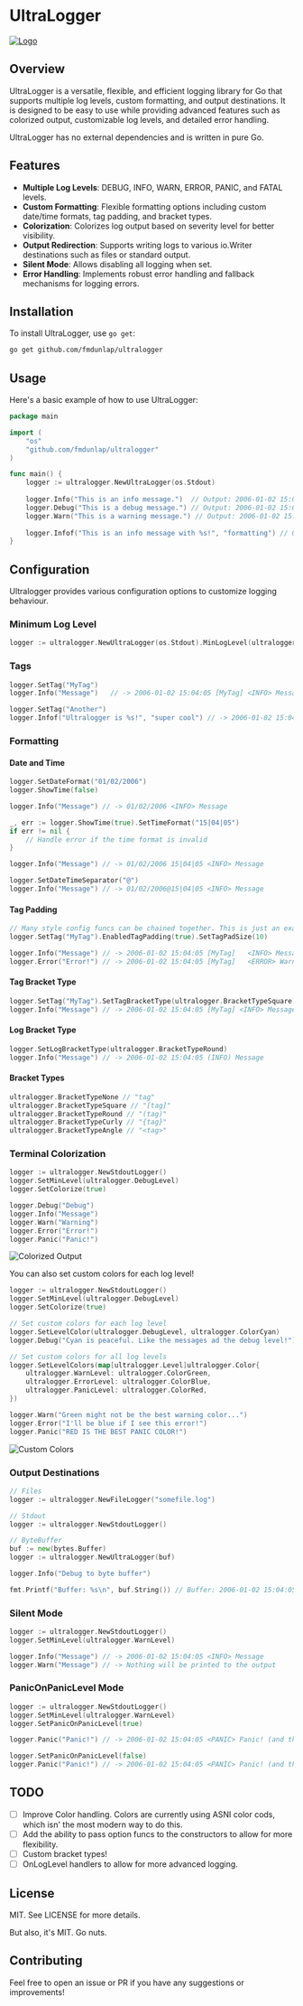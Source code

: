 # UltraLogger

[![Logo](/git/logo.png)](https://github.com/fmdunlap/ultralogger)

## Overview
UltraLogger is a versatile, flexible, and efficient logging library for Go that supports multiple log levels, custom
formatting, and output destinations. It is designed to be easy to use while providing advanced features such as
colorized output, customizable log levels, and detailed error handling.

UltraLogger has no external dependencies and is written in pure Go.

## Features
- **Multiple Log Levels**: DEBUG, INFO, WARN, ERROR, PANIC, and FATAL levels.
- **Custom Formatting**: Flexible formatting options including custom date/time formats, tag padding, and bracket types.
- **Colorization**: Colorizes log output based on severity level for better visibility.
- **Output Redirection**: Supports writing logs to various io.Writer destinations such as files or standard output.
- **Silent Mode**: Allows disabling all logging when set.
- **Error Handling**: Implements robust error handling and fallback mechanisms for logging errors.

## Installation
To install UltraLogger, use `go get`:
```sh
go get github.com/fmdunlap/ultralogger
```

## Usage
Here's a basic example of how to use UltraLogger:

```go
package main

import (
    "os"
    "github.com/fmdunlap/ultralogger"
)

func main() {
    logger := ultralogger.NewUltraLogger(os.Stdout)
    
    logger.Info("This is an info message.")  // Output: 2006-01-02 15:04:05 <INFO> This is an info message.
    logger.Debug("This is a debug message.") // Output: 2006-01-02 15:04:05 <DEBUG> This is a debug message.
    logger.Warn("This is a warning message.") // Output: 2006-01-02 15:04:05 <WARN> This is a warning message.
    
    logger.Infof("This is an info message with %s!", "formatting") // Output: 2006-01-02 15:04:05 <INFO> This is an info message with formatting!
}
```

## Configuration

Ultralogger provides various configuration options to customize logging behaviour.

### Minimum Log Level

```go
logger := ultralogger.NewUltraLogger(os.Stdout).MinLogLevel(ultralogger.LogLevelDebug)
```

### Tags

```go
logger.SetTag("MyTag")
logger.Info("Message")   // -> 2006-01-02 15:04:05 [MyTag] <INFO> Message

logger.SetTag("Another")
logger.Infof("Ultralogger is %s!", "super cool") // -> 2006-01-02 15:04:05 [Another] <INFO> Ultralogger is super cool!
```

### Formatting

#### Date and Time

```go
logger.SetDateFormat("01/02/2006")
logger.ShowTime(false)

logger.Info("Message") // -> 01/02/2006 <INFO> Message

_, err := logger.ShowTime(true).SetTimeFormat("15|04|05")
if err != nil {
    // Handle error if the time format is invalid
}

logger.Info("Message") // -> 01/02/2006 15|04|05 <INFO> Message

logger.SetDateTimeSeparator("@")
logger.Info("Message") // -> 01/02/2006@15|04|05 <INFO> Message
```

#### Tag Padding
```go
// Many style config funcs can be chained together. This is just an example.
logger.SetTag("MyTag").EnabledTagPadding(true).SetTagPadSize(10)

logger.Info("Message") // -> 2006-01-02 15:04:05 [MyTag]   <INFO> Message
logger.Error("Error!") // -> 2006-01-02 15:04:05 [MyTag]   <ERROR> Warning!
```

#### Tag Bracket Type
```go
logger.SetTag("MyTag").SetTagBracketType(ultralogger.BracketTypeSquare)
logger.Info("Message") // -> 2006-01-02 15:04:05 [MyTag] <INFO> Message
```

#### Log Bracket Type
```go
logger.SetLogBracketType(ultralogger.BracketTypeRound)
logger.Info("Message") // -> 2006-01-02 15:04:05 (INFO) Message
```

#### Bracket Types

```go
ultralogger.BracketTypeNone // "tag"
ultralogger.BracketTypeSquare // "[tag]"
ultralogger.BracketTypeRound // "(tag)"
ultralogger.BracketTypeCurly // "{tag}"
ultralogger.BracketTypeAngle // "<tag>"
```

### Terminal Colorization

```go
logger := ultralogger.NewStdoutLogger()
logger.SetMinLevel(ultralogger.DebugLevel)
logger.SetColorize(true)

logger.Debug("Debug")
logger.Info("Message")
logger.Warn("Warning")
logger.Error("Error!")
logger.Panic("Panic!")
```

![Colorized Output](/git/colorized.png)

You can also set custom colors for each log level!

```go
logger := ultralogger.NewStdoutLogger()
logger.SetMinLevel(ultralogger.DebugLevel)
logger.SetColorize(true)

// Set custom colors for each log level
logger.SetLevelColor(ultralogger.DebugLevel, ultralogger.ColorCyan)
logger.Debug("Cyan is peaceful. Like the messages ad the debug level!")

// Set custom colors for all log levels
logger.SetLevelColors(map[ultralogger.Level]ultralogger.Color{
    ultralogger.WarnLevel: ultralogger.ColorGreen,
    ultralogger.ErrorLevel: ultralogger.ColorBlue,
    ultralogger.PanicLevel: ultralogger.ColorRed,
})

logger.Warn("Green might not be the best warning color...")
logger.Error("I'll be blue if I see this error!")
logger.Panic("RED IS THE BEST PANIC COLOR!")
```

![Custom Colors](/git/custom_colors.png)

### Output Destinations

```go
// Files
logger := ultralogger.NewFileLogger("somefile.log")

// Stdout
logger := ultralogger.NewStdoutLogger()

// ByteBuffer
buf := new(bytes.Buffer)
logger := ultralogger.NewUltraLogger(buf)

logger.Info("Debug to byte buffer")

fmt.Printf("Buffer: %s\n", buf.String()) // Buffer: 2006-01-02 15:04:05 <INFO> Debug to byte buffer
```

### Silent Mode

```go
logger := ultralogger.NewStdoutLogger()
logger.SetMinLevel(ultralogger.WarnLevel)

logger.Info("Message") // -> 2006-01-02 15:04:05 <INFO> Message
logger.Warn("Message") // -> Nothing will be printed to the output
```

### PanicOnPanicLevel Mode

```go
logger := ultralogger.NewStdoutLogger()
logger.SetMinLevel(ultralogger.WarnLevel)
logger.SetPanicOnPanicLevel(true)

logger.Panic("Panic!") // -> 2006-01-02 15:04:05 <PANIC> Panic! (and then panics)

logger.SetPanicOnPanicLevel(false)
logger.Panic("Panic!") // -> 2006-01-02 15:04:05 <PANIC> Panic! (and then does not panic)
```

## TODO

- [ ] Improve Color handling. Colors are currently using ASNI color cods, which isn' the most modern way to do this.
- [ ] Add the ability to pass option funcs to the constructors to allow for more flexibility.
- [ ] Custom bracket types!
- [ ] OnLogLevel handlers to allow for more advanced logging.

## License

MIT. See LICENSE for more details.

But also, it's MIT. Go nuts.

## Contributing

Feel free to open an issue or PR if you have any suggestions or improvements!